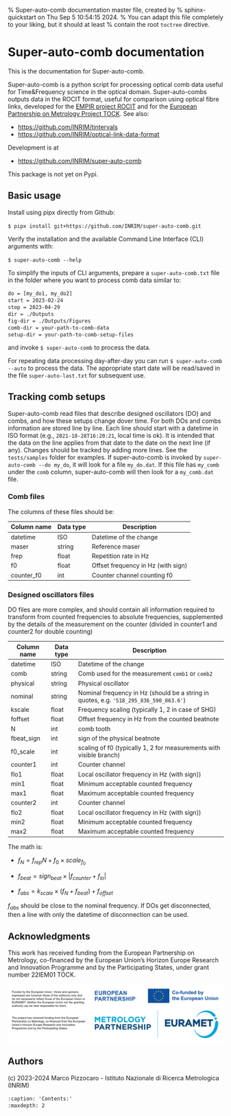 % Super-auto-comb documentation master file, created by
% sphinx-quickstart on Thu Sep  5 10:54:15 2024.
% You can adapt this file completely to your liking, but it should at least
% contain the root `toctree` directive.

# Super-auto-comb documentation

This is the documentation for Super-auto-comb.


Super-auto-comb is a python script for processing optical comb data useful for Time\&Frequency science in the optical domain.
Super-auto-combs outputs data in the ROCIT format, useful for comparison using optical fibre links, developed for the [EMPIR project ROCIT](http://empir.npl.co.uk/rocit/) and for the [European Partnership on Metrology Project TOCK](https://www.ptb.de/epm2022/tock/home).
See also:
- <https://github.com/INRIM/tintervals>
- <https://github.com/INRIM/optical-link-data-format>

Development is at 
- <https://github.com/INRIM/super-auto-comb>


This package is not yet on Pypi.


## Basic usage
Install using pipx directly from Github:

`$ pipx install git+https://github.com/INRIM/super-auto-comb.git`

Verify the installation and the available Command Line Interface (CLI) arguments with:

`$ super-auto-comb --help`

To simplify the inputs of CLI arguments, prepare a `super-auto-comb.txt` file in the folder where you want to process comb data similar to:

    do = [my_do1, my_do2]
    start = 2023-02-24
    stop = 2023-04-29
    dir = ./Outputs
    fig-dir = ./Outputs/Figures
    comb-dir = your-path-to-comb-data
    setup-dir = your-path-to-comb-setup-files

and invoke `$ super-auto-comb` to process the data.

For repeating data processing day-after-day you can run `$ super-auto-comb --auto` to process the data.
The appropriate start date will be read/saved in the file `super-auto-last.txt` for subsequent use. 

## Tracking comb setups

Super-auto-comb read files  that describe designed oscillators (DO) and combs, and how these setups change dover time. For both DOs and combs information are stored line by line. Each line should start with a datetime in ISO format (e.g., `2021-10-28T16:20:21`, local time is ok). It is intended that the data on the line applies from that date to the date on the next line (if any). Changes should be tracked by adding more lines. See the `tests/samples` folder for examples. If super-auto-comb is invoked by `super-auto-comb --do my_do`, it will look for a file `my_do.dat`. If this file has `my_comb` under the `comb` column, super-auto-comb will then look for a `my_comb.dat` file.

### Comb files
The columns of these files should be:

| Column name | Data type | Description |
|-------------|-----------|-------------|
| datetime    | ISO       | Datetime of the change | 
| maser       | string    | Reference maser |
| frep        | float     | Repetition rate in Hz |
| f0          | float     | Offset frequency in Hz (with sign) |
| counter_f0  | int       | Counter channel counting f0 | 

### Designed oscillators files

DO files are more complex, and should contain all information required to transform from counted frequencies to absolute frequencies, supplemented  by the details of the measurement on the counter (divided in counter1 and counter2 for double counting)


| Column name | Data type | Description |
|-------------|-----------|-------------|
| datetime    | ISO       | Datetime of the change |
| comb        | string    | Comb used for the measurement `comb1` or `comb2`    | 
| physical    | string    | Physical oscillator    |
| nominal     | string    | Nominal frequency in Hz (should be a string in quotes, e.g. `'518_295_836_590_863.6'`)|
| kscale      | float     | Frequency scaling (typically 1, 2 in case of SHG) |
| foffset     | float     | Offset frequency in Hz from the counted beatnote |
| N           | int       | comb tooth |
| fbeat_sign  | int       | sign of the physical beatnote |
| f0_scale    | int       | scaling of f0 (typically 1, 2 for measurements with visible branch) |
| counter1    | int       | Counter channel |
| flo1        | float     | Local oscillator frequency in Hz (with sign)) |
| min1        | float     | Minimum acceptable counted frequency |
| max1        | float     | Maximum acceptable counted frequency |
| counter2    | int       | Counter channel |
| flo2        | float     | Local oscillator frequency in Hz (with sign)) |
| min2        | float     | Minimum acceptable counted frequency |
| max2        | float     | Maximum acceptable counted frequency |


The math is:

- $f_N = f_{rep} N + f_0 \times scale_{f_0}$

- $f_{beat} = sign_{beat} \times |f_{counter} + f_{lo}|$

- $f_{abs} = k_{scale} \times (f_N + f_{beat}) + f_{offset}$

$f_{abs}$ should be close to the nominal frequency.
If DOs get disconnected, then a line with only the datetime of disconnection can be used.


## Acknowledgments
This work has received funding from the European Partnership on Metrology, co-financed by the European Union’s Horizon Europe Research and Innovation Programme and by the Participating States, under grant number 22IEM01 TOCK.

![badge](./Acknowledgement%20badge.png)

## Authors

(c) 2023-2024 Marco Pizzocaro - Istituto Nazionale di Ricerca Metrologica (INRIM)



```{toctree}
:caption: 'Contents:'
:maxdepth: 2
```

